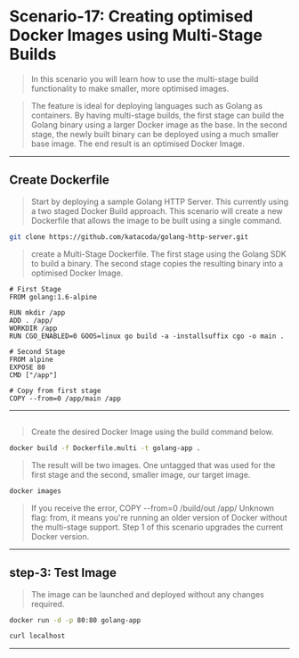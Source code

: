 # Scenario-17: Creating optimised Docker Images using Multi-Stage Builds  
>In this scenario you will learn how to use the multi-stage build functionality to make smaller, more optimised images.

>The feature is ideal for deploying languages such as Golang as containers. By having multi-stage builds, the first stage can build the Golang binary using a larger Docker image as the base. In the second stage, the newly built binary can be deployed using a much smaller base image. The end result is an optimised Docker Image.
---
## Create Dockerfile
>Start by deploying a sample Golang HTTP Server. This currently using a two staged Docker Build approach. This scenario will create a new Dockerfile that allows the image to be built using a single command.
```bash
git clone https://github.com/katacoda/golang-http-server.git
```
> create a Multi-Stage Dockerfile. The first stage using the Golang SDK to build a binary. The second stage copies the resulting binary into a optimised Docker Image.
```docker
# First Stage
FROM golang:1.6-alpine

RUN mkdir /app
ADD . /app/
WORKDIR /app
RUN CGO_ENABLED=0 GOOS=linux go build -a -installsuffix cgo -o main .

# Second Stage
FROM alpine
EXPOSE 80
CMD ["/app"]

# Copy from first stage
COPY --from=0 /app/main /app
```
---
## 
>Create the desired Docker Image using the build command below.
```bash
docker build -f Dockerfile.multi -t golang-app .
```
>The result will be two images. One untagged that was used for the first stage and the second, smaller image, our target image.
```bash
docker images
```
>If you receive the error, COPY --from=0 /build/out /app/ Unknown flag: from, it means you're running an older version of Docker without the multi-stage support. Step 1 of this scenario upgrades the current Docker version.
---
## step-3: Test Image
>The image can be launched and deployed without any changes required.
```bash
docker run -d -p 80:80 golang-app
```
```bash
curl localhost
```
---